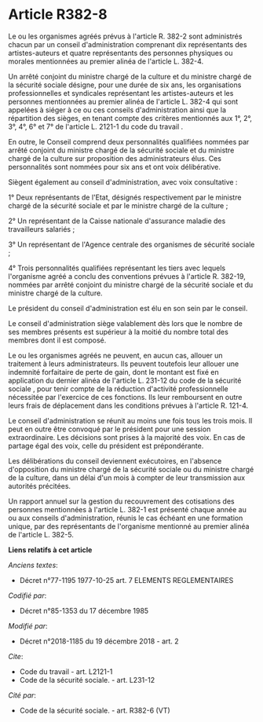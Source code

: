 # Article R382-8

Le ou les organismes agréés prévus à l'article R. 382-2 sont administrés chacun par un conseil d'administration comprenant
dix représentants des artistes-auteurs et quatre représentants des personnes physiques ou morales mentionnées au premier
alinéa de l'article L. 382-4.

Un arrêté conjoint du ministre chargé de la culture et du ministre chargé de la sécurité sociale désigne, pour une durée de
six ans, les organisations professionnelles et syndicales représentant les artistes-auteurs et les personnes mentionnées au
premier alinéa de l'article L. 382-4 qui sont appelées à siéger à ce ou ces conseils d'administration ainsi que la
répartition des sièges, en tenant compte des critères mentionnés aux  1°, 2°, 3°, 4°, 6° et 7° de l'article L. 2121-1 du code
du travail .

En outre, le Conseil comprend deux personnalités qualifiées nommées par arrêté conjoint du ministre chargé de la sécurité
sociale et du ministre chargé de la culture sur proposition des administrateurs élus. Ces personnalités sont nommées pour six
ans et ont voix délibérative.

Siègent également au conseil d'administration, avec voix consultative :

1° Deux représentants de l'Etat, désignés respectivement par le ministre chargé de la sécurité sociale et par le ministre
chargé de la culture ;

2° Un représentant de la Caisse nationale d'assurance maladie des travailleurs salariés ;

3° Un représentant de l'Agence centrale des organismes de sécurité sociale ;

4° Trois personnalités qualifiées représentant les tiers avec lequels l'organisme agréé a conclu des conventions prévues à
l'article R. 382-19, nommées par arrêté conjoint du ministre chargé de la sécurité sociale et du ministre chargé de la
culture.

Le président du conseil d'administration est élu en son sein par le conseil.

Le conseil d'administration siège valablement dès lors que le nombre de ses membres présents est supérieur à la moitié du
nombre total des membres dont il est composé.

Le ou les organismes agréés ne peuvent, en aucun cas, allouer un traitement à leurs administrateurs. Ils peuvent toutefois
leur allouer une indemnité forfaitaire de perte de gain, dont le montant est fixé en application du  dernier alinéa de
l'article L. 231-12 du code de la sécurité sociale , pour tenir compte de la réduction d'activité professionnelle nécessitée
par l'exercice de ces fonctions. Ils leur remboursent en outre leurs frais de déplacement dans les conditions prévues à
l'article R. 121-4.

Le conseil d'administration se réunit au moins une fois tous les trois mois. Il peut en outre être convoqué par le président
pour une session extraordinaire. Les décisions sont prises à la majorité des voix. En cas de partage égal des voix, celle du
président est prépondérante.

Les délibérations du conseil deviennent exécutoires, en l'absence d'opposition du ministre chargé de la sécurité sociale ou
du ministre chargé de la culture, dans un délai d'un mois à compter de leur transmission aux autorités précitées.

Un rapport annuel sur la gestion du recouvrement des cotisations des personnes mentionnées à l'article L. 382-1 est présenté
chaque année au ou aux conseils d'administration, réunis le cas échéant en une formation unique, par des représentants de
l'organisme mentionné au premier alinéa de l'article L. 382-5.

**Liens relatifs à cet article**

_Anciens textes_:

  - Décret n°77-1195 1977-10-25 art. 7 ELEMENTS REGLEMENTAIRES

_Codifié par_:

  - Décret n°85-1353 du 17 décembre 1985

_Modifié par_:

  - Décret n°2018-1185 du 19 décembre 2018 - art. 2

_Cite_:

  - Code du travail - art. L2121-1
  - Code de la sécurité sociale. - art. L231-12

_Cité par_:

  - Code de la sécurité sociale. - art. R382-6 (VT)
